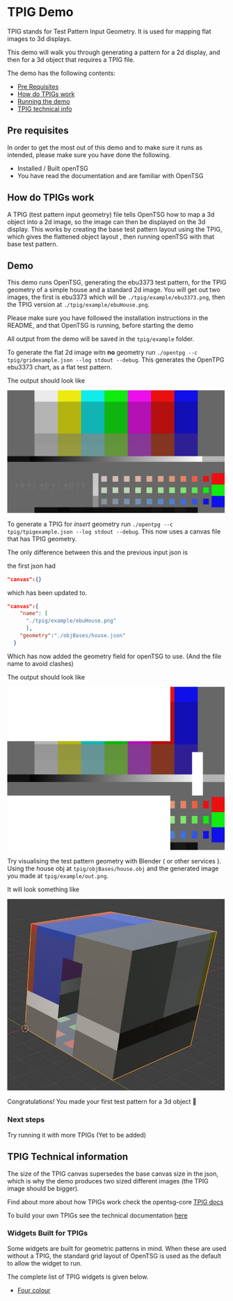 # TPIG Demo

TPIG stands for Test Pattern Input Geometry. It is used for mapping flat images to 3d displays.

This demo will walk you through generating a pattern for a 2d display, and then for a 3d object that requires a TPIG file.

The demo has the following contents:

- [Pre Requisites](#pre-requisites)
- [How do TPIGs work](#how-do-tpigs-work)
- [Running the demo](#demo)
- [TPIG technical info](#tpig-technical-information)

## Pre requisites

In order to get the most out of this demo and to make
sure it runs as intended, please make sure you have done the following.

- Installed / Built openTSG
- You have read the documentation and are familiar with OpenTSG

## How do TPIGs work

A TPIG  (test pattern input geometry) file tells OpenTSG how to map a 3d object into a 2d image, so the image can then be displayed on the 3d display. This works by creating the base test pattern layout using the TPIG, which gives the flattened object layout , then running openTSG with that base test pattern.

## Demo

This demo runs OpenTSG, generating the ebu3373 test pattern, for the TPIG geometry of a simple house and a standard 2d image.
You will get out two images, the first is ebu3373 which will be `./tpig/example/ebu3373.png`, then the
TPIG version at `./tpig/example/ebuHouse.png`.

Please make sure you have followed the installation instructions in the README, and that OpenTSG is running, before starting the demo

All output from the demo will be saved in the  `tpig/example` folder.

To generate the flat 2d image witn **no** geometry run  `./opentpg --c tpig/gridexample.json --log stdout --debug`. 
This generates the OpenTPG ebu3373 chart, as a flat test pattern.

The output should look like

<img src="./_docs/_images/ebu3373.png" alt="House TPIG" width="500"/>

To generate a  TPIG for *insert* geometry  run `./opentpg --c tpig/tpigexample.json --log stdout --debug`. This now uses a canvas file that has TPIG geometry.

The only difference between this and the previous input json is

the first json had

```json
"canvas":{}
```

which has been updated to.

```json
"canvas":{    
    "name": [
      "./tpig/example/ebuHouse.png"
      ],
    "geometry":"./objBases/house.json"
  }
```

Which has now added the geometry field for openTSG to use.
(And the file name to avoid clashes)

The output should look like

<img src="./_docs/_images/ebuHouse.png" alt="House TPIG" width="500"/>

Try visualising the test pattern geometry with Blender ( or other services ).
Using the house obj at `tpig/objBases/house.obj` and the generated image  you made at `tpig/example/out.png`.

It will look something like

<img src="./_docs/_images/houseBlenderViewWrapped.jpg" alt="House TPIG" width="500"/>

Congratulations! You made your first test pattern for a 3d object 🎉

### Next steps

Try running it with more TPIGs (Yet to be added)

## TPIG Technical information

The size of the TPIG canvas supersedes the base canvas size in the json,
which is why the demo produces two sized different images (the TPIG image should be bigger).

Find about more about how TPIGs work
check the opentsg-core [TPIG docs](https://github.com/mrmxf/opentsg-modules/blob/main/opentsg-core/_docs/gridgen/doc.md)

To build your own TPIGs see the technical documentation [here](https://github.com/mrmxf/opentsg-modules/blob/main/opentsg-core/_docs/gridgen/doc.md)

### Widgets Built for TPIGs

Some widgets are built for geometric patterns in mind.
When these are used without a TPIG, the standard grid layout
of OpenTSG is used as the default to allow the widget to run.

The complete list of TPIG widgets is given below.

- [Four colour](https://github.com/mrmxf/opentsg-modules/blob/main/opentsg-widgets/_docs/fourcolour/doc.md)

